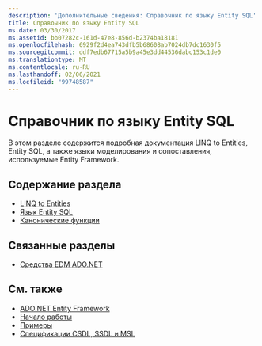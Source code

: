 ```yaml
---
description: 'Дополнительные сведения: Справочник по языку Entity SQL'
title: Справочник по языку Entity SQL
ms.date: 03/30/2017
ms.assetid: bb07282c-161d-47e8-856d-b2374ba18181
ms.openlocfilehash: 6929f2d4ea743dfb5b68608ab7024db7dc1630f5
ms.sourcegitcommit: ddf7edb67715a5b9a45e3dd44536dabc153c1de0
ms.translationtype: MT
ms.contentlocale: ru-RU
ms.lasthandoff: 02/06/2021
ms.locfileid: "99748587"
---
```

# <a name="entity-sql-language-reference"></a>Справочник по языку Entity SQL

В этом разделе содержится подробная документация LINQ to Entities, Entity SQL, а также языки моделирования и сопоставления, используемые Entity Framework.
  
## <a name="in-this-section"></a>Содержание раздела
  
- [LINQ to Entities](linq-to-entities.md)
- [Язык Entity SQL](entity-sql-language.md)
- [Канонические функции](canonical-functions.md)

## <a name="related-sections"></a>Связанные разделы

- [Средства EDM ADO.NET](/previous-versions/dotnet/netframework-4.0/bb399249(v=vs.100))  
  
## <a name="see-also"></a>См. также

- [ADO.NET Entity Framework](../index.md)
- [Начало работы](../getting-started.md)
- [Примеры](/previous-versions/dotnet/netframework-4.0/bb738547(v=vs.100))
- [Спецификации CSDL, SSDL и MSL](/ef/ef6/modeling/designer/advanced/edmx/csdl-spec)
